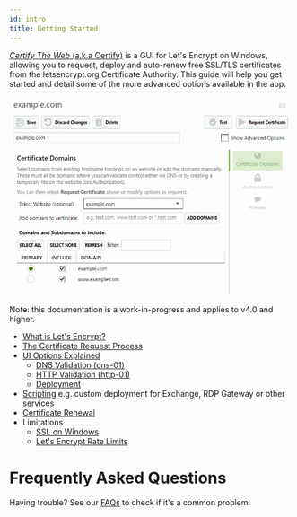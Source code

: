 ```yaml
---
id: intro
title: Getting Started
---
```


[*Certify The Web* (a.k.a Certify)](https://certifytheweb.com) is a GUI for  Let's Encrypt on Windows, allowing you to request, deploy and auto-renew free SSL/TLS certificates from the letsencrypt.org Certificate Authority. This guide will help you get started and detail some of the more advanced options available in the app.

![Basic Certificate Request UI](assets/ui.png)

Note: this documentation is a work-in-progress and applies to v4.0 and higher.

- [What is Let's Encrypt?](letsencrypt.md)
- [The Certificate Request Process](certificate-process.md)
- [UI Options Explained](ui-options.md)
    - [DNS Validation (dns-01)](dns-validation.md)
    - [HTTP Validation (http-01)](http-validation.md)
    - [Deployment](deployment.md)
- [Scripting](script-hooks.md) e.g. custom deployment for Exchange, RDP Gateway or other services
- [Certificate Renewal](renewals.md)
- Limitations
    - [SSL on Windows](ssl-windows.md)
    - [Let's Encrypt Rate Limits](https://letsencrypt.org/docs/rate-limits/)

# Frequently Asked Questions
Having trouble? See our [FAQs](faq.md) to check if it's a common problem.


